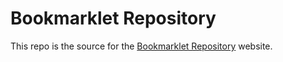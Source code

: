 # Bookmarklet Repository

This repo is the source for the [Bookmarklet Repository](https://sea-grass.github.io/bookmarklet-repository/) website.
